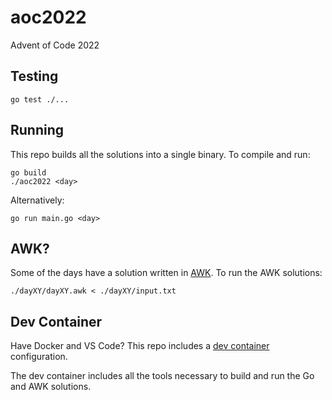 # aoc2022

Advent of Code 2022

## Testing

```
go test ./...
```

## Running

This repo builds all the solutions into a single binary. To compile and run:

```
go build
./aoc2022 <day>
```

Alternatively:

```
go run main.go <day>
```

## AWK?

Some of the days have a solution written in [AWK](https://en.wikipedia.org/wiki/AWK). To run the AWK solutions:

```
./dayXY/dayXY.awk < ./dayXY/input.txt
```

## Dev Container

Have Docker and VS Code? This repo includes a [dev container](https://code.visualstudio.com/docs/devcontainers/containers) configuration.

The dev container includes all the tools necessary to build and run the Go and AWK solutions.

